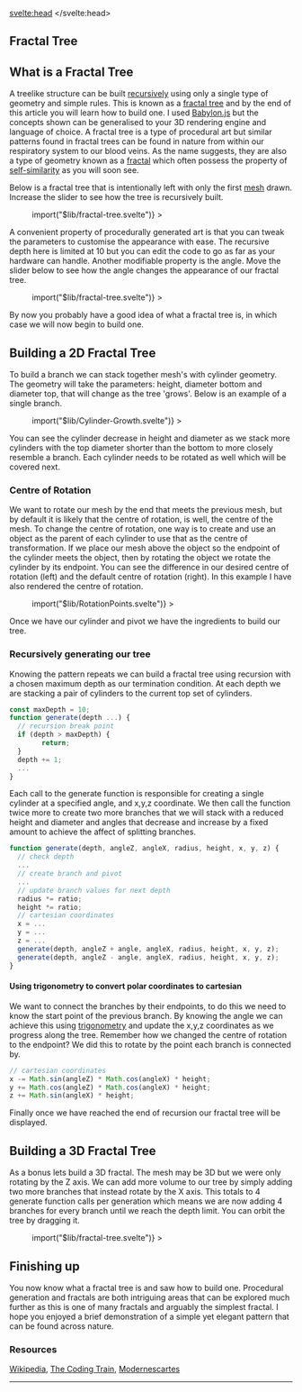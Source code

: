 <script>
import GithubStar from "$lib/GithubStar.svelte";
import Lazy from "$lib/Lazy.svelte";
import '$lib/styles/vscode-dark.css';
</script>

<svelte:head>
	<title>Fractal Trees | Sergen Karaoglan</title>
	<meta name="description" content="Build and learnt about fractal trees with a interactive 3D fractal tree generator." />
</svelte:head>

<article class="max-md:mx-4 prose lg:prose-xl m-auto pt-16">

# Fractal Tree

## What is a Fractal Tree

A treelike structure can be built [recursively](https://en.wikipedia.org/wiki/Recursion_(computer_science)) using only a single type of geometry and simple rules. This is known as a [fractal tree](https://en.wikipedia.org/wiki/Fractal_canopy) and by the end of this article you will learn how to build one. I used [Babylon.js](https://www.babylonjs.com/) but the concepts shown can be generalised to your 3D rendering engine and language of choice. A fractal tree is a type of procedural art but similar patterns found in fractal trees can be found in nature from within our respiratory system to our blood veins. As the name suggests, they are also a type of geometry known as a [fractal](https://en.wikipedia.org/wiki/Fractal) which often possess the property of [self-similarity](https://en.wikipedia.org/wiki/Self-similarity) as you will soon see.

Below is a fractal tree that is intentionally left with only the first [mesh](https://en.wikipedia.org/wiki/Polygon_mesh) drawn. Increase the slider to see how the tree is recursively built.

<figure class="m-auto mb-20 h-80 w-80 sm:h-96 sm:w-96">
  <Lazy
	this={() => import("$lib/fractal-tree.svelte")}
	>
	<svelte:fragment slot="component" let:Component>
		<Component showDepth={true} curDepth={0} />
	</svelte:fragment>
  </Lazy>
</figure>

A convenient property of procedurally generated art is that you can tweak the parameters to customise the appearance with ease. The recursive depth here is limited at 10 but you can edit the code to go as far as your hardware can handle. Another modifiable property is the angle. Move the slider below to see how the angle changes the appearance of our fractal tree.

<figure class="m-auto mb-20 h-80 w-80 sm:h-96 sm:w-96">
  <Lazy
	this={() => import("$lib/fractal-tree.svelte")}
	>
	<svelte:fragment slot="component" let:Component>
		<Component showAngle={true} />
	</svelte:fragment>
</Lazy>
</figure>

By now you probably have a good idea of what a fractal tree is, in which case we will now begin to build one.

## Building a 2D Fractal Tree

To build a branch we can stack together mesh's with cylinder geometry. The geometry will take the parameters: height, diameter bottom and diameter top, that will change as the tree 'grows'.
Below is an example of a single branch.

<figure class="m-auto mb-20 h-80 w-80 sm:h-96 sm:w-96">
  <Lazy
	this={() => import("$lib/Cylinder-Growth.svelte")}
	>
	<svelte:fragment slot="component" let:Component>
		<Component />
	</svelte:fragment>
</Lazy>
</figure>

You can see the cylinder decrease in height and diameter as we stack more cylinders with the top diameter shorter than the bottom to more closely resemble a branch. Each cylinder needs to be rotated as well which will be covered next.

### Centre of Rotation

We want to rotate our mesh by the end that meets the previous mesh, but by default it is likely that the centre of rotation, is well, the centre of the mesh. To change the centre of rotation, one way is to create and use an object as the parent of each cylinder to use that as the centre of transformation. If we place our mesh above the object so the endpoint of the cylinder meets the object, then by rotating the object we rotate the cylinder by its endpoint. You can see the difference in our desired centre of rotation (left) and the default centre of rotation (right). In this example I have also rendered the centre of rotation.

<figure class="m-auto mb-20 h-80 w-80 sm:h-96 sm:w-96">
<Lazy
	this={() => import("$lib/RotationPoints.svelte")}
	>
	<svelte:fragment slot="component" let:Component>
		<Component />
	</svelte:fragment>
</Lazy>
</figure>

Once we have our cylinder and pivot we have the ingredients to build our tree.

### Recursively generating our tree

Knowing the pattern repeats we can build a fractal tree using recursion with a chosen maximum depth as our termination condition. At each depth we are stacking a pair of cylinders to the current top set of cylinders.

```jsx
const maxDepth = 10;
function generate(depth ...) {
  // recursion break point
  if (depth > maxDepth) {
		return;
  }
  depth += 1;
  ...
}
```

Each call to the generate function is responsible for creating a single cylinder at a specified angle, and x,y,z coordinate. We then call the function twice more to create two more branches that we will stack with a reduced height and diameter and angles that decrease and increase by a fixed amount to achieve the affect of splitting branches.

```jsx
function generate(depth, angleZ, angleX, radius, height, x, y, z) {
  // check depth
  ...
  // create branch and pivot
  ...
  // update branch values for next depth
  radius *= ratio;
  height *= ratio;
  // cartesian coordinates
  x = ...
  y = ...
  z = ...
  generate(depth, angleZ + angle, angleX, radius, height, x, y, z);
  generate(depth, angleZ - angle, angleX, radius, height, x, y, z);
}
```

#### Using trigonometry to convert polar coordinates to cartesian

We want to connect the branches by their endpoints, to do this we need to know the start point of the previous branch. By knowing the angle we can achieve this using [trigonometry](https://en.wikipedia.org/wiki/Trigonometry.) and update the x,y,z coordinates as we progress along the tree. Remember how we changed the centre of rotation to the endpoint? We did this to rotate by the point each branch is connected by.

```jsx
// cartesian coordinates
x -= Math.sin(angleZ) * Math.cos(angleX) * height;
y += Math.cos(angleZ) * Math.cos(angleX) * height;
z += Math.sin(angleX) * height;
```

Finally once we have reached the end of recursion our fractal tree will be displayed.

## Building a 3D Fractal Tree

As a bonus lets build a 3D fractal. The mesh may be 3D but we were only rotating by the Z axis. We can add more volume to our tree by simply adding two more branches that instead rotate by the X axis. This totals to 4 generate function calls per generation which means we are now adding 4 branches for every branch until we reach the depth limit. You can orbit the tree by dragging it.

<figure class="m-auto mb-20 h-80 w-80 sm:h-96 sm:w-96">
    <Lazy
    this={() => import("$lib/fractal-tree.svelte")}
    >
    <svelte:fragment slot="component" let:Component>
      <Component curDepth={6} maxDepth={6} is3D={true} showDepth={true}/>
    </svelte:fragment>
  </Lazy>
</figure>

## Finishing up

You now know what a fractal tree is and saw how to build one. Procedural generation and fractals are both intriguing areas that can be explored much further as this is one of many fractals and arguably the simplest fractal. I hope you enjoyed a brief demonstration of a simple yet elegant pattern that can be found across nature.

### Resources

[Wikipedia](https://en.wikipedia.org/wiki/Fractal_canopy),
[The Coding Train](https://www.youtube.com/watch?v=0jjeOYMjmDU),
[Modernescartes](https://www.moderndescartes.com/essays/plants/)

___

<!-- [Source code](https://github.com/SergenKaraoglan/sergen-karaoglan-portfolio/blob/main/components/fractal-tree.jsx) -->
<GithubStar />
</article>

